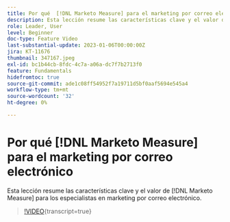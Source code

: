 ```yaml
---
title: Por qué  [!DNL Marketo Measure] para el marketing por correo electrónico
description: Esta lección resume las características clave y el valor de  [!DNL Marketo Measure] para los especialistas en marketing por correo electrónico.
role: Leader, User
level: Beginner
doc-type: Feature Video
last-substantial-update: 2023-01-06T00:00:00Z
jira: KT-11676
thumbnail: 347167.jpeg
exl-id: bc1b44cb-8fdc-4c7a-a06a-dc7f7b2713f0
feature: Fundamentals
hidefromtoc: true
source-git-commit: ade1c08ff54952f7a19711d5bf0aaf5694e545a4
workflow-type: tm+mt
source-wordcount: '32'
ht-degree: 0%

---
```


# Por qué [!DNL Marketo Measure] para el marketing por correo electrónico

Esta lección resume las características clave y el valor de [!DNL Marketo Measure] para los especialistas en marketing por correo electrónico.

>[!VIDEO](https://video.tv.adobe.com/v/3421978/?learn=on&captions=spa){transcript=true}
